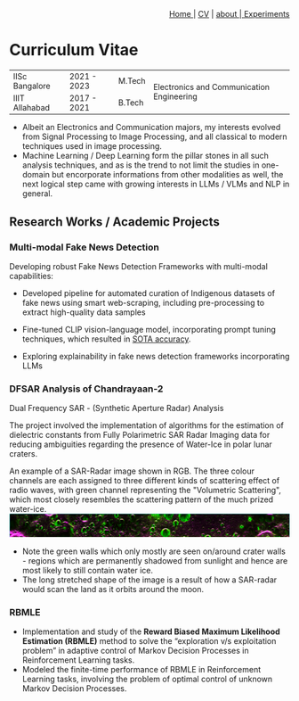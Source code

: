 <div style="text-align: right"><a href="https://vrmvikas.github.io/"> Home </a>| <a href = "https://vrmvikas.github.io/CV/">CV</a> | <a href="https://vrmvikas.github.io/about/"> about </a>|<a href = "https://vrmvikas.github.io/experimental/"> Experiments</a></div>

# Curriculum Vitae

<table>
  <tr>
    <td> IISc Bangalore </td>
    <td> 2021 - 2023 </td>
    <td> M.Tech</td>
    <td rowspan="2"> Electronics and Communication Engineering </td>
  </tr>
  <tr>
    <td> IIIT Allahabad </td>
    <td> 2017 - 2021 </td>
    <td> B.Tech</td>
  </tr>
</table>

- Albeit an Electronics and Communication majors, my interests evolved from Signal Processing to Image Processing, and all classical to modern techniques used in image processing.
- Machine Learning / Deep Learning form the pillar stones in all such analysis techniques, and as is the trend to not limit the studies in one-domain but encorporate informations from other modalities as well, the next logical step came with growing interests in LLMs / VLMs and NLP in general.

## Research Works / Academic Projects

### Multi-modal Fake News Detection

Developing robust Fake News Detection Frameworks with multi-modal capabilities:

- Developed pipeline for automated curation of Indigenous datasets of fake news using smart web-scraping, including pre-processing to extract high-quality data samples

- Fine-tuned CLIP vision-language model, incorporating prompt tuning techniques, which resulted in [SOTA accuracy](https://arxiv.org/pdf/2311.16496.pdf).
- Exploring explainability in fake news detection frameworks incorporating LLMs

### DFSAR Analysis of Chandrayaan-2

Dual Frequency SAR - (Synthetic Aperture Radar) Analysis

The project involved the implementation of algorithms for the estimation of dielectric constants from Fully Polarimetric SAR Radar Imaging data for reducing ambiguities regarding the presence of Water-Ice in polar lunar craters.

An example of a SAR-Radar image shown in RGB. The three colour channels are each assigned to three different kinds of scattering effect of radio waves, with green channel representing the "Volumetric Scattering", which most closely resembles the scattering pattern of the much prized water-ice. 
![DFSAR Image](../include/DFSAR_images/image17.png)

- Note the green walls which only mostly are seen on/around crater walls - regions which are permanently shadowed from sunlight and hence are most likely to still contain water ice.
- The long stretched shape of the image is a result of how a SAR-radar would scan the land as it orbits around the moon.

### RBMLE

- Implementation and study of the **Reward Biased Maximum Likelihood Estimation (RBMLE)** method to solve the “exploration v/s exploitation problem” in adaptive control of Markov Decision Processes in Reinforcement Learning tasks.
- Modeled the finite-time performance of RBMLE in Reinforcement Learning tasks, involving the problem of optimal control of unknown Markov Decision Processes.
